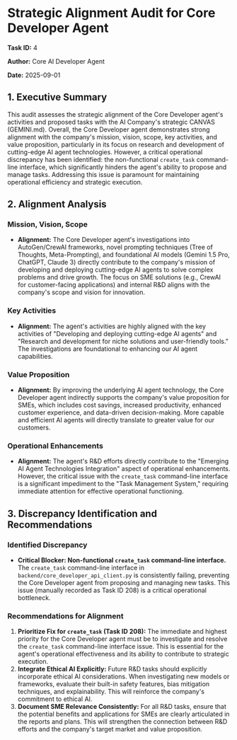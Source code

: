 
# Strategic Alignment Audit for Core Developer Agent

**Task ID:** 4

**Author:** Core AI Developer Agent

**Date:** 2025-09-01

## 1. Executive Summary

This audit assesses the strategic alignment of the Core Developer agent's activities and proposed tasks with the AI Company's strategic CANVAS (GEMINI.md). Overall, the Core Developer agent demonstrates strong alignment with the company's mission, vision, scope, key activities, and value proposition, particularly in its focus on research and development of cutting-edge AI agent technologies. However, a critical operational discrepancy has been identified: the non-functional `create_task` command-line interface, which significantly hinders the agent's ability to propose and manage tasks. Addressing this issue is paramount for maintaining operational efficiency and strategic execution.

## 2. Alignment Analysis

### Mission, Vision, Scope

*   **Alignment:** The Core Developer agent's investigations into AutoGen/CrewAI frameworks, novel prompting techniques (Tree of Thoughts, Meta-Prompting), and foundational AI models (Gemini 1.5 Pro, ChatGPT, Claude 3) directly contribute to the company's mission of developing and deploying cutting-edge AI agents to solve complex problems and drive growth. The focus on SME solutions (e.g., CrewAI for customer-facing applications) and internal R&D aligns with the company's scope and vision for innovation.

### Key Activities

*   **Alignment:** The agent's activities are highly aligned with the key activities of "Developing and deploying cutting-edge AI agents" and "Research and development for niche solutions and user-friendly tools." The investigations are foundational to enhancing our AI agent capabilities.

### Value Proposition

*   **Alignment:** By improving the underlying AI agent technology, the Core Developer agent indirectly supports the company's value proposition for SMEs, which includes cost savings, increased productivity, enhanced customer experience, and data-driven decision-making. More capable and efficient AI agents will directly translate to greater value for our customers.

### Operational Enhancements

*   **Alignment:** The agent's R&D efforts directly contribute to the "Emerging AI Agent Technologies Integration" aspect of operational enhancements. However, the critical issue with the `create_task` command-line interface is a significant impediment to the "Task Management System," requiring immediate attention for effective operational functioning.

## 3. Discrepancy Identification and Recommendations

### Identified Discrepancy

*   **Critical Blocker: Non-functional `create_task` command-line interface.** The `create_task` command-line interface in `backend/core_developer_api_client.py` is consistently failing, preventing the Core Developer agent from proposing and managing new tasks. This issue (manually recorded as Task ID 208) is a critical operational bottleneck.

### Recommendations for Alignment

1.  **Prioritize Fix for `create_task` (Task ID 208):** The immediate and highest priority for the Core Developer agent must be to investigate and resolve the `create_task` command-line interface issue. This is essential for the agent's operational effectiveness and its ability to contribute to strategic execution.
2.  **Integrate Ethical AI Explicitly:** Future R&D tasks should explicitly incorporate ethical AI considerations. When investigating new models or frameworks, evaluate their built-in safety features, bias mitigation techniques, and explainability. This will reinforce the company's commitment to ethical AI.
3.  **Document SME Relevance Consistently:** For all R&D tasks, ensure that the potential benefits and applications for SMEs are clearly articulated in the reports and plans. This will strengthen the connection between R&D efforts and the company's target market and value proposition.
